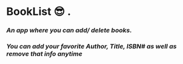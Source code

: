 # BookList    😎 . 
 <h3><em>An app where you can add/ delete books.<em></h3>
<h3><em>You can add your favorite Author, Title, ISBN# as well as remove that info anytime<em></h3>
